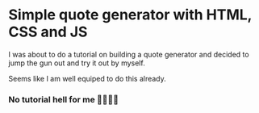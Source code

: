# Simple quote generator with HTML, CSS and JS

I was about to do a tutorial on building a quote generator and decided to jump the gun out and try it out by myself.

Seems like I am well equiped to do this already.

### No tutorial hell for me 🤣🤣😎😎
